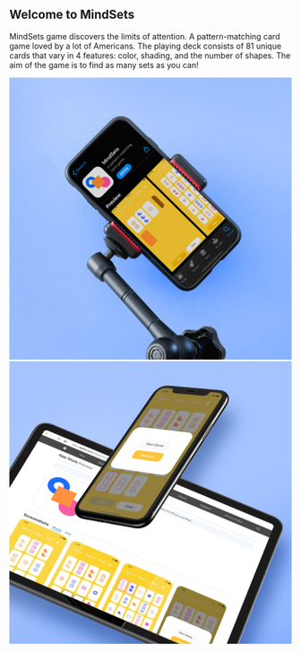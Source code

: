 ## Welcome to MindSets

MindSets game discovers the limits of attention. A pattern-matching card game loved by a lot of Americans. The playing deck consists of 81 unique cards that vary in 4 features: color, shading, and the number of shapes. The aim of the game is to find as many sets as you can!

![Demo_Video](mindsets-main.jpeg)
![Demo Image](mindsets-ipad-iphone.jpeg)

